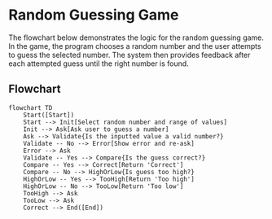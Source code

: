# Random Guessing Game

The flowchart below demonstrates the logic for the random guessing game. 
In the game, the program chooses a random number and the user attempts to guess the selected number.
The system then provides feedback after each attempted guess until the right number is found.

## Flowchart

```mermaid
flowchart TD
    Start([Start])
    Start --> Init[Select random number and range of values]
    Init --> Ask[Ask user to guess a number]
    Ask --> Validate{Is the inputted value a valid number?}
    Validate -- No --> Error[Show error and re-ask]
    Error --> Ask
    Validate -- Yes --> Compare{Is the guess correct?}
    Compare -- Yes --> Correct[Return 'Correct']
    Compare -- No --> HighOrLow{Is guess too high?}
    HighOrLow -- Yes --> TooHigh[Return 'Too high']
    HighOrLow -- No --> TooLow[Return 'Too low']
    TooHigh --> Ask
    TooLow --> Ask
    Correct --> End([End])
